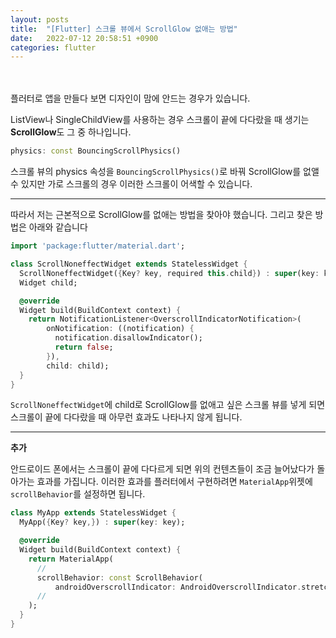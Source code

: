 ```yaml
---
layout: posts
title:  "[Flutter] 스크롤 뷰에서 ScrollGlow 없애는 방법"
date:   2022-07-12 20:58:51 +0900
categories: flutter
---
```

<br>
<br>
플러터로 앱을 만들다 보면 디자인이 맘에 안드는 경우가 있습니다.

ListView나 SingleChildView를 사용하는 경우 스크롤이 끝에 다다랐을 때 생기는 **ScrollGlow**도 그 중 하나입니다.

```dart
physics: const BouncingScrollPhysics()
```

스크롤 뷰의 physics 속성을 `BouncingScrollPhysics()`로 바꿔 ScrollGlow를 없앨 수 있지만 가로 스크롤의 경우 이러한 스크롤이 어색할 수 있습니다.

___
따라서 저는 근본적으로 ScrollGlow를 없애는 방법을 찾아야 했습니다. 그리고 찾은 방법은 아래와 같습니다

```dart
import 'package:flutter/material.dart';

class ScrollNoneffectWidget extends StatelessWidget {
  ScrollNoneffectWidget({Key? key, required this.child}) : super(key: key);
  Widget child;

  @override
  Widget build(BuildContext context) {
    return NotificationListener<OverscrollIndicatorNotification>(
        onNotification: ((notification) {
          notification.disallowIndicator();
          return false;
        }),
        child: child);
  }
}

```

`ScrollNoneffectWidget`에 child로 ScrollGlow를 없애고 싶은 스크롤 뷰를 넣게 되면 스크롤이 끝에 다다랐을 때 아무런 효과도 나타나지 않게 됩니다. 

---

**추가** 

안드로이드 폰에서는 스크롤이 끝에 다다르게 되면 위의 컨텐츠들이 조금 늘어났다가 돌아가는 효과를 가집니다.
이러한 효과를 플러터에서 구현하려면 `MaterialApp`위젯에 `scrollBehavior`를 설정하면 됩니다.

```dart
class MyApp extends StatelessWidget {
  MyApp({Key? key,}) : super(key: key);

  @override
  Widget build(BuildContext context) {
    return MaterialApp(
      //
      scrollBehavior: const ScrollBehavior(
          androidOverscrollIndicator: AndroidOverscrollIndicator.stretch),
      //
    );
  }
}
```
